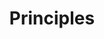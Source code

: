 ---
permalink: false
hideInSitemap: true
tags: level1
key: principles_en
title: Principles
alternativetitle: SBB User Experience Principles.
redirect: /en/principles/ux-principles/overview/
parent: en
order: 1
---